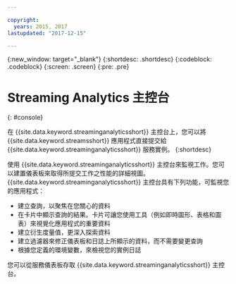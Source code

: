 ```yaml
---

copyright:
  years: 2015, 2017
lastupdated: "2017-12-15"

---
```


<!-- Attribute definitions -->
{:new_window: target="_blank"}
{:shortdesc: .shortdesc}
{:codeblock: .codeblock}
{:screen: .screen}
{:pre: .pre}

# Streaming Analytics 主控台
{: #console}

在 {{site.data.keyword.streaminganalyticsshort}} 主控台上，您可以將 {{site.data.keyword.streamsshort}} 應用程式直接提交給 {{site.data.keyword.streaminganalyticsshort}} 服務實例。
{:shortdesc}

使用 {{site.data.keyword.streaminganalyticsshort}} 主控台來監視工作。您可以建置儀表板來取得所提交工作之性能的詳細視圖。{{site.data.keyword.streaminganalyticsshort}} 主控台具有下列功能，可監視您的應用程式：

* 建立查詢，以聚焦在您關心的資料
* 在卡片中顯示查詢的結果。卡片可讓您使用工具（例如即時圖形、表格和圖表）來視覺化應用程式的重要資料
* 建立衍生度量值，更深入探索資料
* 建立過濾器來修正儀表板和日誌上所顯示的資料，而不需要變更查詢
* 根據您定義的環境變數，來檢視您的實例日誌

您可以從服務儀表板存取 {{site.data.keyword.streaminganalyticsshort}} 主控台。

<!--The {{site.data.keyword.streaminganalyticsshort}} console is translated into the following languages: Brazilian Portuguese, French, German, Italian, Japanese, Korean, Simplified Chinese, Spanish, Traditional Chinese. Change the language setting in your browser to view the console in your preferred language. -->
